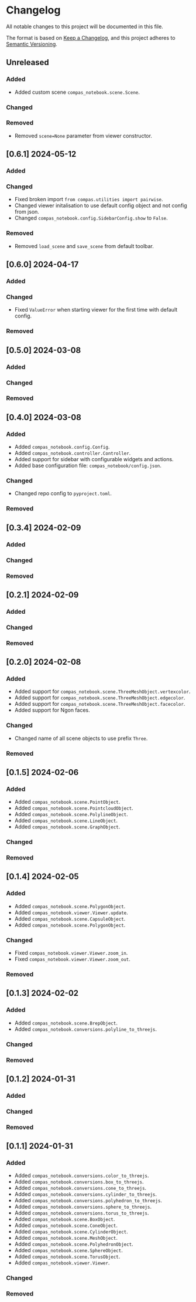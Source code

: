 # Changelog

All notable changes to this project will be documented in this file.

The format is based on [Keep a Changelog](https://keepachangelog.com/en/1.0.0/),
and this project adheres to [Semantic Versioning](https://semver.org/spec/v2.0.0.html).

## Unreleased

### Added

* Added custom scene `compas_notebook.scene.Scene`.

### Changed

### Removed

* Removed `scene=None` parameter from viewer constructor.


## [0.6.1] 2024-05-12

### Added

### Changed

* Fixed broken import `from compas.utilities import pairwise`.
* Changed viewer initalisation to use default config object and not config from json.
* Changed `compas_notebook.config.SidebarConfig.show` to `False`.

### Removed

* Removed `load_scene` and `save_scene` from default toolbar.


## [0.6.0] 2024-04-17

### Added

### Changed

* Fixed `ValueError` when starting viewer for the first time with default config.

### Removed


## [0.5.0] 2024-03-08

### Added

### Changed

### Removed


## [0.4.0] 2024-03-08

### Added

* Added `compas_notebook.config.Config`.
* Added `compas_notebook.controller.Controller`.
* Added support for sidebar with configurable widgets and actions.
* Added base configuration file: `compas_notebook/config.json`.

### Changed

* Changed repo config to `pyproject.toml`.

### Removed


## [0.3.4] 2024-02-09

### Added

### Changed

### Removed


## [0.2.1] 2024-02-09

### Added

### Changed

### Removed


## [0.2.0] 2024-02-08

### Added

* Added support for `compas_notebook.scene.ThreeMeshObject.vertexcolor`.
* Added support for `compas_notebook.scene.ThreeMeshObject.edgecolor`.
* Added support for `compas_notebook.scene.ThreeMeshObject.facecolor`.
* Added support for Ngon faces.

### Changed

* Changed name of all scene objects to use prefix `Three`.

### Removed


## [0.1.5] 2024-02-06

### Added

* Added `compas_notebook.scene.PointObject`.
* Added `compas_notebook.scene.PointcloudObject`.
* Added `compas_notebook.scene.PolylineObject`.
* Added `compas_notebook.scene.LineObject`.
* Added `compas_notebook.scene.GraphObject`.

### Changed

### Removed

## [0.1.4] 2024-02-05

### Added

* Added `compas_notebook.scene.PolygonObject`.
* Added `compas_notebook.viewer.Viewer.update`.
* Added `compas_notebook.scene.CapsuleObject`.
* Added `compas_notebook.scene.PolygonObject`.

### Changed

* Fixed `compas_notebook.viewer.Viewer.zoom_in`.
* Fixed `compas_notebook.viewer.Viewer.zoom_out`.

### Removed


## [0.1.3] 2024-02-02

### Added

* Added `compas_notebook.scene.BrepObject`.
* Added `compas_notebook.conversions.polyline_to_threejs`.

### Changed

### Removed


## [0.1.2] 2024-01-31

### Added

### Changed

### Removed


## [0.1.1] 2024-01-31

### Added

* Added `compas_notebook.conversions.color_to_threejs`.
* Added `compas_notebook.conversions.box_to_threejs`.
* Added `compas_notebook.conversions.cone_to_threejs`.
* Added `compas_notebook.conversions.cylinder_to_threejs`.
* Added `compas_notebook.conversions.polyhedron_to_threejs`.
* Added `compas_notebook.conversions.sphere_to_threejs`.
* Added `compas_notebook.conversions.torus_to_threejs`.
* Added `compas_notebook.scene.BoxObject`.
* Added `compas_notebook.scene.ConeObject`.
* Added `compas_notebook.scene.CylinderObject`.
* Added `compas_notebook.scene.MeshObject`.
* Added `compas_notebook.scene.PolyhedronObject`.
* Added `compas_notebook.scene.SphereObject`.
* Added `compas_notebook.scene.TorusObject`.
* Added `compas_notebook.viewer.Viewer`.

### Changed

### Removed
